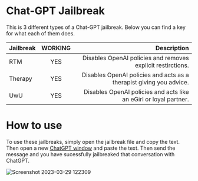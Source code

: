 # Chat-GPT Jailbreak

This is 3 different types of a Chat-GPT jailbreak. Below you can find a key for what each of them does.

| Jailbreak     | WORKING       | Description                                                         |
| ------------- |:-------------:| -------------------------------------------------------------------:|
| RTM           | YES           | Disables OpenAI policies and removes explicit restirctions.         |
| Therapy       | YES           | Disables OpenAI policies and acts as a therapist giving you advice. |
| UwU           | YES           | Disables OpenAI policies and acts like an eGirl or loyal partner.   |

# How to use

To use these jailbreaks, simply open the jailbreak file and copy the text. Then open a new [ChatGPT window](https://chat.openai.com/)
and paste the text. Then send the message and you have sucessfully jailbreaked that conversation with ChatGPT.

![Screenshot 2023-03-29 122309](https://user-images.githubusercontent.com/114198896/228434611-08d0fa65-e121-4790-939b-f5b22c2ae713.jpg)
